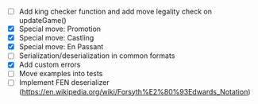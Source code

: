 - [ ] Add king checker function and add move legality check on updateGame()
- [x] Special move: Promotion
- [x] Special move: Castling
- [x] Special move: En Passant
- [ ] Serialization/deserialization in common formats
- [x] Add custom errors
- [ ] Move examples into tests
- [ ] Implement FEN deserializer (https://en.wikipedia.org/wiki/Forsyth%E2%80%93Edwards_Notation)
